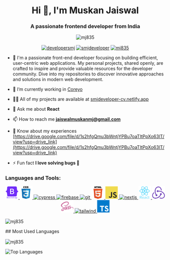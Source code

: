 <h1 align="center">Hi 👋, I'm Muskan Jaiswal</h1>
<h3 align="center">A passionate frontend developer from India</h3>

<p align="center"> <img src="https://komarev.com/ghpvc/?username=mj835&label=Profile%20views&color=0e75b6&style=flat" alt="mj835" /> </p>
<p align="center">
<a href="https://twitter.com/developersmj" target="blank"><img align="center" src="https://raw.githubusercontent.com/rahuldkjain/github-profile-readme-generator/master/src/images/icons/Social/twitter.svg" alt="developersmj" height="30" width="40" /></a>
<a href="https://linkedin.com/in/smjdeveloper" target="blank"><img align="center" src="https://raw.githubusercontent.com/rahuldkjain/github-profile-readme-generator/master/src/images/icons/Social/linked-in-alt.svg" alt="smjdeveloper" height="30" width="40" /></a>
<a href="https://www.leetcode.com/mj835" target="blank"><img align="center" src="https://raw.githubusercontent.com/rahuldkjain/github-profile-readme-generator/master/src/images/icons/Social/leet-code.svg" alt="mj835" height="30" width="40" /></a>
</p>

- 📝 I'm a passionate front-end developer focusing on building efficient, user-centric web applications. My personal projects, shared openly, are crafted to inspire and provide valuable resources for the developer community. Dive into my repositories to discover innovative approaches and solutions in modern web development.

- 🔭 I’m currently working in [Coreyo](https://coreyo.com/)

- 👨‍💻 All of my projects are available at [smjdeveloper-cv.netlify.app](smjdeveloper-cv.netlify.app)

- 💬 Ask me about **React**

- 📫 How to reach me **jaiswalmuskanmj@gmail.com**

- 📄 Know about my experiences [https://drive.google.com/file/d/1s2hfgQmu3bWntjYPBu7oaTItPpXo63lT/view?usp=drive_link](https://drive.google.com/file/d/1s2hfgQmu3bWntjYPBu7oaTItPpXo63lT/view?usp=drive_link)

- ⚡ Fun fact **I love solving bugs 🐛**

<h3 align="left">Languages and Tools:</h3>
<p align="center"> <a href="https://getbootstrap.com" target="_blank" rel="noreferrer"> <img src="https://raw.githubusercontent.com/devicons/devicon/master/icons/bootstrap/bootstrap-plain-wordmark.svg" alt="bootstrap" width="40" height="40"/> </a> <a href="https://www.w3schools.com/css/" target="_blank" rel="noreferrer"> <img src="https://raw.githubusercontent.com/devicons/devicon/master/icons/css3/css3-original-wordmark.svg" alt="css3" width="40" height="40"/> </a> <a href="https://www.cypress.io" target="_blank" rel="noreferrer"> <img src="https://raw.githubusercontent.com/simple-icons/simple-icons/6e46ec1fc23b60c8fd0d2f2ff46db82e16dbd75f/icons/cypress.svg" alt="cypress" width="40" height="40"/> </a> <a href="https://firebase.google.com/" target="_blank" rel="noreferrer"> <img src="https://www.vectorlogo.zone/logos/firebase/firebase-icon.svg" alt="firebase" width="40" height="40"/> </a> <a href="https://git-scm.com/" target="_blank" rel="noreferrer"> <img src="https://www.vectorlogo.zone/logos/git-scm/git-scm-icon.svg" alt="git" width="40" height="40"/> </a> <a href="https://www.w3.org/html/" target="_blank" rel="noreferrer"> <img src="https://raw.githubusercontent.com/devicons/devicon/master/icons/html5/html5-original-wordmark.svg" alt="html5" width="40" height="40"/> </a> <a href="https://developer.mozilla.org/en-US/docs/Web/JavaScript" target="_blank" rel="noreferrer"> <img src="https://raw.githubusercontent.com/devicons/devicon/master/icons/javascript/javascript-original.svg" alt="javascript" width="40" height="40"/> </a> <a href="https://nextjs.org/" target="_blank" rel="noreferrer"> <img src="https://cdn.worldvectorlogo.com/logos/nextjs-2.svg" alt="nextjs" width="40" height="40"/> </a> <a href="https://reactjs.org/" target="_blank" rel="noreferrer"> <img src="https://raw.githubusercontent.com/devicons/devicon/master/icons/react/react-original-wordmark.svg" alt="react" width="40" height="40"/> </a> <a href="https://redux.js.org" target="_blank" rel="noreferrer"> <img src="https://raw.githubusercontent.com/devicons/devicon/master/icons/redux/redux-original.svg" alt="redux" width="40" height="40"/> </a> <a href="https://sass-lang.com" target="_blank" rel="noreferrer"> <img src="https://raw.githubusercontent.com/devicons/devicon/master/icons/sass/sass-original.svg" alt="sass" width="40" height="40"/> </a> <a href="https://tailwindcss.com/" target="_blank" rel="noreferrer"> <img src="https://www.vectorlogo.zone/logos/tailwindcss/tailwindcss-icon.svg" alt="tailwind" width="40" height="40"/> </a> <a href="https://www.typescriptlang.org/" target="_blank" rel="noreferrer"> <img src="https://raw.githubusercontent.com/devicons/devicon/master/icons/typescript/typescript-original.svg" alt="typescript" width="40" height="40"/> </a> </p>

<p><img align="center" src="https://github-readme-stats.vercel.app/api/top-langs?username=mj835&show_icons=true&locale=en&layout=compact" alt="mj835" /></p>
## Most Used Languages

<p><img align="center" src="[https://github-readme-stats.vercel.app/api/top-langs?username=mj835&show_icons=true&locale=en&layout=compact](https://github-readme-stats.vercel.app/api/top-langs/?username=Mj835&layout=compact&theme=radical)" alt="mj835" /></p>

![Top Languages](https://github-readme-stats.vercel.app/api/top-langs/?username=Mj835&layout=compact&theme=radical)

